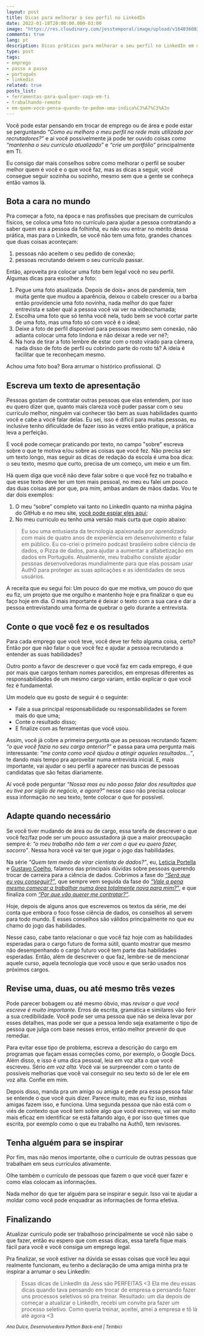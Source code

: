 ```yaml
---
layout: post
title: Dicas para melhorar o seu perfil no LinkedIn
date: 2022-01-18T20:00:00.000-03:00
image: "https://res.cloudinary.com/jesstemporal/image/upload/v1640360836/covers/tutorial_gfgm5n.png"
comments: true
lang: pt
description: Dicas práticas para melhorar o seu perfil no LinkedIn em menos de 30 minutos
type: post
tags:
- emprego
- passo a passo
- português
- linkedin
related: true
posts_list:
- ferramentas-para-qualquer-vaga-em-ti
- trabalhando-remoto
- em-quem-voce-pensa-quando-te-pedem-uma-indica%C3%A7%C3%A3o
---
```


Você pode estar pensando em trocar de emprego ou de área e pode estar se perguntando *“Como eu melhoro o meu perfil na rede mais utilizada por recrutadores?”* e aí você possivelmente já pode ter ouvido coisas como *“mantenha o seu currículo atualizado”* e *“crie um portfólio”* principalmente em TI.

Eu consigo dar mais conselhos sobre como melhorar o perfil se souber melhor quem é você e o que você faz, mas as dicas a seguir, você consegue seguir sozinha ou sozinho, mesmo sem que a gente se conheça então vamos lá.

## Bota a cara no mundo

Pra começar a foto, na época e nas profissões que precisam de currículos físicos, se coloca uma foto no currículo para ajudar a pessoa contratando a saber quem era a pessoa da folhinha, eu não vou entrar no mérito dessa prática, mas para o LinkedIn, se você não tem uma foto, grandes chances que duas coisas aconteçam:

1. pessoas não aceitem o seu pedido de conexão;
1. pessoas recrutando deixem o seu currículo passar.

Então, aproveita pra colocar uma foto bem legal você no seu perfil. Algumas dicas para escolher a foto:

1. Pegue uma foto atualizada. Depois de dois+ anos de pandemia, tem muita gente que mudou a aparência, deixou o cabelo crescer ou a barba então providencie uma foto novinha, nada melhor do que fazer entrevista e saber qual a pessoa você vai ver na videochamada;
1. Escolha uma foto que só tenha você nela, tudo bem se você cortar parte de uma foto, mas uma foto só com você é o ideal;
1. Deixe a foto de perfil disponível para pessoas mesmo sem conexão, não adianta colocar uma foto lindona e não deixar a rede ver né?;
1. Na hora de tirar a foto lembre de estar com o rosto virado para câmera, nada disso de foto de perfil ou cobrindo parte do rosto tá? A ideia é facilitar que te reconheçam mesmo.

Achou uma foto boa? Bora arrumar o histórico profissional. 😉

## Escreva um texto de apresentação

Pessoas gostam de contratar outras pessoas que elas entendem, por isso eu quero dizer que, quanto mais clareza você puder passar com o seu currículo melhor, ninguém vai conhecer tão bem as suas habilidades quanto você e cabe a você falar delas. Eu sei, isso é difícil para muitas pessoas, eu inclusive tenho dificuldade de fazer isso às vezes então pratique, a prática leva a perfeição.

E você pode começar praticando por texto, no campo "sobre" escreva sobre o que te motiva e/ou sobre as coisas que você fez. Não precisa ser um texto longo, mas seguir as dicas de redação da escola é uma boa dica: o seu texto, mesmo que curto, precisa de um começo, um meio e um fim.

Há quem diga que você não deve falar sobre o que você fez no trabalho e que esse texto deve ter um tom mais pessoal, no meu eu falei um pouco das duas coisas até por que, pra mim, ambas andam de mãos dadas. Vou te dar dois exemplos:

1. O meu “sobre” completo vai tanto no LinkedIn quanto na minha página do GitHub e no meu site, [você pode espiar eles aqui](https://jtemporal.com/sobre/);
1. No meu currículo eu tenho uma versão mais curta que copio abaixo:

> Eu sou uma entusiasta da tecnologia apaixonada por aprendizado com mais de quatro anos de experiência em desenvolvimento e falar em público. Eu co-criei o primeiro podcast brasileiro sobre ciência de dados, o Pizza de dados, para ajudar a aumentar a alfabetização em dados em Português. Atualmente, meu trabalho consiste ajudar pessoas desenvolvedoras mundialmente para que elas possam usar Auth0 para proteger as suas aplicações e as identidades de seus usuários.

A receita que eu segui foi: Um pouco do que me motiva, um pouco do que eu fiz, um projeto que me orgulho e mantenho hoje e pra finalizar o que eu faço hoje em dia. O mais importante é deixar o texto com a sua cara e dar a pessoa entrevistando uma forma de quebrar o gelo durante a entrevista.

## Conte o que você fez e os resultados

Para cada emprego que você teve, você deve ter feito alguma coisa, certo? Então por que não falar o que você fez e ajudar a pessoa recrutando a entender as suas habilidades?

Outro ponto a favor de descrever o que você faz em cada emprego, é que por mais que cargos tenham nomes parecidos, em empresas diferentes as responsabilidades de um mesmo cargo variam, então explicar o que você fez é fundamental.

Um modelo que eu gosto de seguir é o seguinte:
- Fale a sua principal responsabilidade ou responsabilidades se forem mais do que uma;
- Conte o resultado disso;
- E finalize com as ferramentas que você usou.

Assim, você já cobre a primeira pergunta que as pessoas recrutando fazem: *“o que você fazia no seu cargo anterior?”* e passa para uma pergunta mais interessante: *“me conta como você ajudou a atingir aqueles resultados...”*, te dando mais tempo pra aproveitar numa entrevista inicial. E, mais importante, vai ajudar o seu perfil a aparecer nas buscas de pessoas candidatas que são feitas diariamente.

Aí você pode perguntar *“Nossa mas eu não posso falar dos resultados que eu tive por sigilo de negócio, e agora?”* nesse caso não precisa colocar essa informação no seu texto, tente colocar o que for possível.

## Adapte quando necessário

Se você tiver mudando de área ou de cargo, essa tarefa de descrever o que você fez/faz pode ser um pouco assustadora já que a maior preocupação sempre é: _“o meu trabalho não tem a ver com o que eu quero fazer, socorro”_. Nessa hora você vai ter que jogar o jogo das habilidades.

Na série *“Quem tem medo de virar cientista de dados?”*, eu, [Leticia Portella](http://leportella.com/) e [Gustavo Coelho](https://twitter.com/gusrabbit), falamos das principais dúvidas sobre pessoas querendo trocar de carreira para a ciência de dados. Cobrimos a fase do [*“Será que eu vou conseguir?”*](https://medium.com/databootcamp/quem-tem-medo-de-virar-cientista-de-dados-1-3-148ae98a01dd), que sempre vem seguida da fase do [*“Vale a pena mesmo começar a trabalhar numa área totalmente nova para mim?”*](https://medium.com/pizzadedados/quem-tem-medo-de-virar-cientista-de-dados-e0a32f45af1a), e que finaliza com [*“Por que vão querer me contratar?”*](https://medium.com/pizzadedados/quem-tem-medo-de-virar-cientista-de-dados-3-3-f46b118ae12a#1926).

Hoje, depois de alguns anos que escrevemos os textos da série, me dei conta que embora o foco fosse ciência de dados, os conselhos ali servem para todo mundo. E esses conselhos são válidos principalmente no que eu chamo do jogo das habilidades.

Nesse caso, cabe tanto relacionar o que você faz hoje com as habilidades esperadas para o cargo futuro de forma sútil, quanto mostrar que mesmo não desempenhando o cargo futuro você tem parte das habilidades esperadas. Então, além de descrever o que faz, lembre-se de mencionar aquele curso, aquela tecnologia que você usou e que serão usados nos próximos cargos.

## Revise uma, duas, ou até mesmo três vezes

Pode parecer bobagem ou até mesmo óbvio, mas _revisar o que você escreve é muito importante_. Erros de escrita, gramática e similares vão ferir a sua credibilidade. Você pode ser uma pessoa que não se deixa levar por esses detalhes, mas pode ser que a pessoa lendo seja exatamente o tipo de pessoa que julga com base nesses erros, então melhor prevenir do que remediar.

Para evitar esse tipo de problema, escreva a descrição do cargo em programas que façam essas correções como, por exemplo, o Google Docs. Além disso, e isso é uma dica pessoal, leia em voz alta o que você escreveu. Sério _em voz alta_. Você vai se surpreender com o tanto de possíveis melhorias que você vai conseguir no seu texto só de ler ele em voz alta. Confie em mim.

Depois disso, manda pra um amigo ou amiga e pede pra essa pessoa falar se entende o que você quis dizer. Parece muito, mas eu fiz isso, minhas amigas fazem isso, e funciona. Uma segunda pessoa que não está com o viés de contexto que você tem sobre algo que você escreveu, vai ser muito mais eficaz em identificar se está faltando algo, é por isso que times que escrita, por exemplo como o que eu trabalho na Auth0, tem revisores.

## Tenha alguém para se inspirar

Por fim, mas não menos importante, olhe o currículo de outras pessoas que trabalham em seus currículos ativamente.

Olhe também o currículo de pessoas que fazem o que você quer fazer e como elas colocam as informações.

Nada melhor do que ter alguém para se inspirar e seguir. Isso vai te ajudar a moldar como você pode enquadrar as informações de forma efetiva.

## Finalizando

Atualizar currículo pode ser trabalhoso principalmente se você não sabe o que fazer, então eu espero que com essas dicas, essa tarefa fique mais fácil para você e você consiga um emprego legal.

Pra finalizar, se você estiver na dúvida se essas coisas que você leu aqui realmente funcionam, eu tenho a declaração de uma amiga minha pra te inspirar a arrumar o seu LinkedIn:

> Essas dicas de LinkedIn da Jess são PERFEITAS <3
Ela me deu essas dicas quando tava pensando em trocar de empresa e pensando fazer uns processos seletivos só pra treinar.
Resultado: um dia depois de começar a atualizar o LinkedIn, recebi um convite pra fazer um processo seletivo. Como queria treinar, aceitei, amei a empresa e tô lá até agora <3
<small>
<i>Ana Dulce, Desenvolvedora Python Back-end | Tembici</i>
</small>